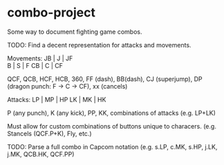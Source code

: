 combo-project
=============

Some way to document fighting game combos.

TODO: Find a decent representation for attacks and movements.

Movements:
JB  |  J  |  JF  
 B  |  S  |   F
CB  |  C  |  CF

QCF, QCB, HCF, HCB, 360, FF (dash), BB(dash), CJ (superjump), DP (dragon punch: F -> C -> CF), xx (cancels)

Attacks:
LP | MP | HP
LK | MK | HK

P (any punch), K (any kick), PP, KK, combinations of attacks (e.g. LP+LK)

Must allow for custom combinations of buttons unique to characers. (e.g. Stancels (QCF.P+K), Fly, etc.)

TODO: Parse a full combo in Capcom notation (e.g. s.LP, c.MK, s.HP, j.LK, j.MK, QCB.HK, QCF.PP)
